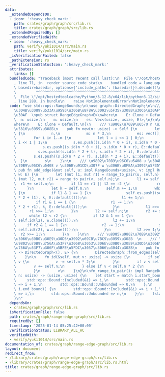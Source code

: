 ```yaml
---
data:
  _extendedDependsOn:
  - icon: ':heavy_check_mark:'
    path: crates/graph/graph/src/lib.rs
    title: crates/graph/graph/src/lib.rs
  _extendedRequiredBy: []
  _extendedVerifiedWith:
  - icon: ':heavy_check_mark:'
    path: verify/yuki1014/src/main.rs
    title: verify/yuki1014/src/main.rs
  _isVerificationFailed: false
  _pathExtension: rs
  _verificationStatusIcon: ':heavy_check_mark:'
  attributes:
    links: []
  bundledCode: "Traceback (most recent call last):\n  File \"/opt/hostedtoolcache/Python/3.12.8/x64/lib/python3.12/site-packages/onlinejudge_verify/documentation/build.py\"\
    , line 71, in _render_source_code_stat\n    bundled_code = language.bundle(stat.path,\
    \ basedir=basedir, options={'include_paths': [basedir]}).decode()\n          \
    \         ^^^^^^^^^^^^^^^^^^^^^^^^^^^^^^^^^^^^^^^^^^^^^^^^^^^^^^^^^^^^^^^^^^^^^^^^^^^^^^^^^\n\
    \  File \"/opt/hostedtoolcache/Python/3.12.8/x64/lib/python3.12/site-packages/onlinejudge_verify/languages/rust.py\"\
    , line 288, in bundle\n    raise NotImplementedError\nNotImplementedError\n"
  code: "use std::ops::RangeBounds;\n\nuse graph::DirectedGraph;\n\n/// \u533A\u9593\
    \u304B\u3089\u533A\u9593\u306B\u8FBA\u3092\u5F35\u308B\u30C6\u30AF\u30CB\u30C3\
    \u30AF  \npub struct RangeEdgeGraph<E>\nwhere\n    E: Clone + Default,\n{\n  \
    \  n: usize,\n    m: usize,\n    es: Vec<(usize, usize, E)>,\n}\n\nimpl<E> RangeEdgeGraph<E>\n\
    where\n    E: Clone + Default,\n{\n    /// \u9802\u70B9\u6570 n \u3067\u521D\u671F\
    \u5316\u3059\u308B\n    pub fn new(n: usize) -> Self {\n        let mut s = Self\
    \ {\n            n,\n            m: n * 3,\n            es: vec![],\n        };\n\
    \        for i in 1..n {\n            let l = i << 1 | 0;\n            let r =\
    \ i << 1 | 1;\n            s.es.push((s.id(n * 0 + i), s.id(n * 0 + l), E::default()));\n\
    \            s.es.push((s.id(n * 0 + i), s.id(n * 0 + r), E::default()));\n  \
    \          s.es.push((s.id(n * 2 + l), s.id(n * 2 + i), E::default()));\n    \
    \        s.es.push((s.id(n * 2 + r), s.id(n * 2 + i), E::default()));\n      \
    \  }\n        s\n    }\n\n    /// \u9802\u70B9\u96C6\u5408 u \u304B\u3089\u9802\
    \u70B9\u96C6\u5408 v \u306B\u91CD\u307F w \u306E\u8FBA\u3092\u5F35\u308B\n   \
    \ pub fn add_edge(&mut self, u: impl RangeBounds<usize>, v: impl RangeBounds<usize>,\
    \ w: E) {\n        let (mut l1, mut r1) = range_to_pair(u, self.n);\n        let\
    \ (mut l2, mut r2) = range_to_pair(v, self.n);\n        l1 += self.n;\n      \
    \  r1 += self.n;\n        if l1 == r1 || l2 == r2 {\n            return;\n   \
    \     }\n        let k = self.m;\n        self.m += 1;\n        while l1 < r1\
    \ {\n            if l1 & 1 == 1 {\n                self.es.push((self.id(self.n\
    \ * 2 + l1), k, E::default()));\n                l1 += 1;\n            }\n   \
    \         if r1 & 1 == 1 {\n                r1 -= 1;\n                self.es.push((self.id(self.n\
    \ * 2 + r1), k, E::default()));\n            }\n            l1 >>= 1;\n      \
    \      r1 >>= 1;\n        }\n        l2 += self.n;\n        r2 += self.n;\n  \
    \      while l2 < r2 {\n            if l2 & 1 == 1 {\n                self.es.push((k,\
    \ self.id(l2), w.clone()));\n                l2 += 1;\n            }\n       \
    \     if r2 & 1 == 1 {\n                r2 -= 1;\n                self.es.push((k,\
    \ self.id(r2), w.clone()));\n            }\n            l2 >>= 1;\n          \
    \  r2 >>= 1;\n        }\n    }\n\n    /// \u8D85\u9802\u70B9\u3092\u7528\u3044\
    \u3066\u30B0\u30E9\u30D5\u3092\u69CB\u7BC9\u3059\u308B  \n    /// \u5143\u306E\
    \u9802\u70B9\u756A\u53F7\u3068\u3053\u306E\u30B0\u30E9\u30D5\u306E\u9802\u70B9\
    \u756A\u53F7\u306F\u5BFE\u5FDC\u3057\u3066\u3044\u308B\n    pub fn build(&self)\
    \ -> DirectedGraph<(), E> {\n        DirectedGraph::from_edges(self.m, &self.es)\n\
    \    }\n\n    fn id(&self, mut v: usize) -> usize {\n        if self.n * 3 <=\
    \ v {\n            v -= self.n * 2;\n        }\n        if v < self.n {\n    \
    \        v += self.n;\n        } else if v < self.n * 2 {\n            v -= self.n;\n\
    \        }\n        v\n    }\n}\n\nfn range_to_pair(i: impl RangeBounds<usize>,\
    \ n: usize) -> (usize, usize) {\n    let start = match i.start_bound() {\n   \
    \     std::ops::Bound::Included(&i) => i,\n        std::ops::Bound::Excluded(&i)\
    \ => i + 1,\n        std::ops::Bound::Unbounded => 0,\n    };\n    let end = match\
    \ i.end_bound() {\n        std::ops::Bound::Included(&i) => i + 1,\n        std::ops::Bound::Excluded(&i)\
    \ => i,\n        std::ops::Bound::Unbounded => n,\n    };\n    (start, end)\n\
    }\n"
  dependsOn:
  - crates/graph/graph/src/lib.rs
  isVerificationFile: false
  path: crates/graph/range-edge-graph/src/lib.rs
  requiredBy: []
  timestamp: '2025-01-14 05:25:42+00:00'
  verificationStatus: LIBRARY_ALL_AC
  verifiedWith:
  - verify/yuki1014/src/main.rs
documentation_of: crates/graph/range-edge-graph/src/lib.rs
layout: document
redirect_from:
- /library/crates/graph/range-edge-graph/src/lib.rs
- /library/crates/graph/range-edge-graph/src/lib.rs.html
title: crates/graph/range-edge-graph/src/lib.rs
---
```

